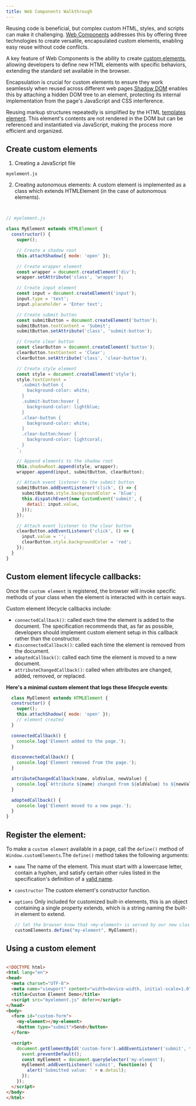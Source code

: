 ```yaml
---
title: Web Components Walkthrough
---
```


Reusing code is beneficial, but complex custom HTML, styles, and scripts can make it challenging. [Web Components](https://developer.mozilla.org/en-US/docs/Web/API/Web_Components#concepts_and_usage) addresses this by offering three technologies to create versatile, encapsulated custom elements, enabling easy reuse without code conflicts.

A key feature of Web Components is the ability to create [custom elements](https://javascript.info/custom-elements), allowing developers to define new HTML elements with specific behaviors, extending the standard set available in the browser.

Encapsulation is crucial for custom elements to ensure they work seamlessly when reused across different web pages.[Shadow DOM](https://javascript.info/shadow-dom) enables this by attaching a hidden DOM tree to an element, protecting its internal implementation from the page's JavaScript and CSS interference.

Reusing markup structures repeatedly is simplified by the HTML [templates element](https://javascript.info/template-element). This element's contents are not rendered in the DOM but can be referenced and instantiated via JavaScript, making the process more efficient and organized.

## Create custom elements

1. Creating a JavaScript file

`myelement.js`

2. Creating autonomous elements: A custom element is implemented as a class which extends HTMLElement (in the case of autonomous elements).

```js


// myelement.js

class MyElement extends HTMLElement {
  constructor() {
    super();

    // Create a shadow root
    this.attachShadow({ mode: 'open' });

    // Create wrapper element
    const wrapper = document.createElement('div');
    wrapper.setAttribute('class', 'wrapper');

    // Create input element
    const input = document.createElement('input');
    input.type = 'text';
    input.placeholder = 'Enter text';

    // Create submit button
    const submitButton = document.createElement('button');
    submitButton.textContent = 'Submit';
    submitButton.setAttribute('class', 'submit-button');

    // Create clear button
    const clearButton = document.createElement('button');
    clearButton.textContent = 'Clear';
    clearButton.setAttribute('class', 'clear-button');

    // Create style element
    const style = document.createElement('style');
    style.textContent = `
      .submit-button {
        background-color: white;
      }
      .submit-button:hover {
        background-color: lightblue;
      }
      .clear-button {
        background-color: white;
      }
      .clear-button:hover {
        background-color: lightcoral;
      }
    `;

    // Append elements to the shadow root
    this.shadowRoot.append(style, wrapper);
    wrapper.append(input, submitButton, clearButton);

    // Attach event listener to the submit button
    submitButton.addEventListener('click', () => {
      submitButton.style.backgroundColor = 'blue';
      this.dispatchEvent(new CustomEvent('submit', {
        detail: input.value,
      }));
    });

    // Attach event listener to the clear button
    clearButton.addEventListener('click', () => {
      input.value = '';
      clearButton.style.backgroundColor = 'red';
    });
  }
}

```
## Custom element lifecycle callbacks: 
Once the `custom element` is registered, the browser will invoke specific methods of your class when the element is interacted with in certain ways.

Custom element lifecycle callbacks include:

* `connectedCallback()`: called each time the element is added to the document. The specification recommends that, as far as possible,               developers should implement custom element setup in this callback rather than the constructor.
*  `disconnectedCallback()`: called each time the element is removed from the document.
*  `adoptedCallback()`: called each time the element is moved to a new document.
*  `attributeChangedCallback()`: called when attributes are changed, added, removed, or replaced.

 **Here's a minimal custom element that logs these lifecycle events**:
  
```js
  class MyElement extends HTMLElement {
  constructor() {
    super();
    this.attachShadow({ mode: 'open' });
    // element created
  }

  connectedCallback() {
    console.log('Element added to the page.');
  }

  disconnectedCallback() {
    console.log('Element removed from the page.');
  }

  attributeChangedCallback(name, oldValue, newValue) {
    console.log(`Attribute ${name} changed from ${oldValue} to ${newValue}`);
  }

  adoptedCallback() {
    console.log('Element moved to a new page.');
  }
}
```

## Register the element:
To make a `custom element` available in a page, call the `define()` method of `Window.customElements`.The `define()` method takes the following arguments:
* `name`
The name of the element. This must start with a lowercase letter, contain a hyphen,    and satisfy certain other rules listed in the specification's definition of a [valid    name](https://html.spec.whatwg.org/multipage/custom-elements.html#valid-custom-element-name).
* `constructor`
The custom element's constructor function.
* `options`
Only included for customized built-in elements, this is an object containing a         single property extends, which is a string naming the built-in element to extend.

  ```js
  // let the browser know that <my-element> is served by our new class
  customElements.define("my-element", MyElement);
  ```
## Using a custom element
```html

<!DOCTYPE html>
<html lang="en">
<head>
  <meta charset="UTF-8">
  <meta name="viewport" content="width=device-width, initial-scale=1.0">
  <title>Custom Element Demo</title>
  <script src="myelement.js" defer></script>
</head>
<body>
  <form id="custom-form">
    <my-element></my-element>
    <button type="submit">Send</button>
  </form>

  <script>
    document.getElementById('custom-form').addEventListener('submit', function(event) {
      event.preventDefault();
      const myElement = document.querySelector('my-element');
      myElement.addEventListener('submit', function(e) {
        alert('Submitted value: ' + e.detail);
      });
    });
  </script>
</body>
</html>


```
